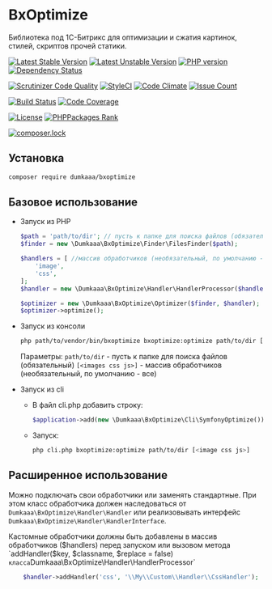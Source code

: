 # BxOptimize

Библиотека под 1C-Битрикс для оптимизации и сжатия картинок, стилей, скриптов  прочей статики.

[![Latest Stable Version](https://poser.pugx.org/dumkaaa/bxoptimize/v/stable)](https://packagist.org/packages/dumkaaa/bxoptimize)
[![Latest Unstable Version](https://poser.pugx.org/dumkaaa/bxoptimize/v/unstable)](https://packagist.org/packages/dumkaaa/bxoptimize)
[![PHP version](https://badge.fury.io/ph/dumkaaa%2Fbxoptimize.svg)](https://badge.fury.io/ph/dumkaaa%2Fbxoptimize)
[![Dependency Status](https://gemnasium.com/badges/github.com/Dumkaaa/BxOptimize.svg)](https://gemnasium.com/github.com/Dumkaaa/BxOptimize)

[![Scrutinizer Code Quality](https://scrutinizer-ci.com/g/Dumkaaa/BxOptimize/badges/quality-score.png?b=master)](https://scrutinizer-ci.com/g/Dumkaaa/BxOptimize/?branch=master)
[![StyleCI](https://styleci.io/repos/86715035/shield?branch=master)](https://styleci.io/repos/86715035)
[![Code Climate](https://codeclimate.com/github/Dumkaaa/BxOptimize/badges/gpa.svg)](https://codeclimate.com/github/Dumkaaa/BxOptimize)
[![Issue Count](https://codeclimate.com/github/Dumkaaa/BxOptimize/badges/issue_count.svg)](https://codeclimate.com/github/Dumkaaa/BxOptimize)

[![Build Status](https://scrutinizer-ci.com/g/Dumkaaa/BxOptimize/badges/build.png?b=master)](https://scrutinizer-ci.com/g/Dumkaaa/BxOptimize/build-status/master)
[![Code Coverage](https://scrutinizer-ci.com/g/Dumkaaa/BxOptimize/badges/coverage.png?b=master)](https://scrutinizer-ci.com/g/Dumkaaa/BxOptimize/?branch=master)

[![License](https://poser.pugx.org/dumkaaa/bxoptimize/license)](https://packagist.org/packages/dumkaaa/bxoptimize)
[![PHPPackages Rank](http://phppackages.org/p/dumkaaa/bxoptimize/badge/rank.svg)](http://phppackages.org/p/dumkaaa/bxoptimize)

[![composer.lock](https://poser.pugx.org/dumkaaa/bxoptimize/composerlock)](https://packagist.org/packages/dumkaaa/bxoptimize)

## Установка

```bash
composer require dumkaaa/bxoptimize
```
## Базовое использование

* Запуск из PHP

    ```php
    $path = 'path/to/dir'; // пусть к папке для поиска файлов (обязательный)
    $finder = new \Dumkaaa\BxOptimize\Finder\FilesFinder($path);
    
    $handlers = [ //массив обработчиков (необязательный, по умолчанию - все)
        'image',
        'css',
    ]; 
    $handler = new \Dumkaaa\BxOptimize\Handler\HandlerProcessor($handlers);
    
    $optimizer = new \Dumkaaa\BxOptimize\Optimizer($finder, $handler);
    $optimizer->optimize();
    ```

* Запуск из консоли
    
    ```bash
    php path/to/vendor/bin/bxoptimize bxoptimize:optimize path/to/dir [<image css js>]
    ```
    Параметры:
    `path/to/dir` - пусть к папке для поиска файлов (обязательный)
    `[<images css js>]` - массив обработчиков (необязательный, по умолчанию - все)

* Запуск из cli
    * В файл cli.php добавить строку:
        ```php
        $application->add(new \Dumkaaa\BxOptimize\Cli\SymfonyOptimize());
        ```
    
    * Запуск:
        ```bash
        php cli.php bxoptimize:optimize path/to/dir [<image css js>]
        ```
## Расширенное использование

Можно подключать свои обработчики или заменять стандартные. При этом класс обработчика должен наследоваться 
от `Dumkaaa\BxOptimize\Handler\Handler` или реализовывать интерфейс `Dumkaaa\BxOptimize\Handler\HandlerInterface`.

Кастомные обработчики должны быть добавлены в массив обработчиков ($handlers) 
перед запуском или вызовом метода `addHandler($key, $classname, $replace = false)` 
класса `Dumkaaa\BxOptimize\Handler\HandlerProcessor`

```php
    $handler->addHandler('css', '\\My\\Custom\\Handler\\CssHandler');
```

